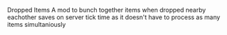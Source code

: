 Dropped Items
A mod to bunch together items when dropped nearby eachother
saves on server tick time as it doesn't have to process as many items simultaniously
